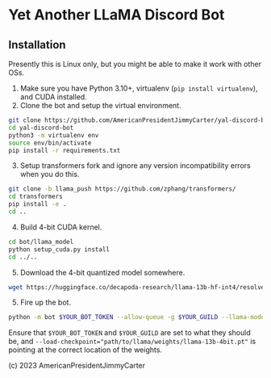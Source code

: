 # Yet Another LLaMA Discord Bot



## Installation

Presently this is Linux only, but you might be able to make it work with other OSs.

1. Make sure you have Python 3.10+, virtualenv (`pip install virtualenv`), and CUDA installed.
2. Clone the bot and setup the virtual environment.

```bash
git clone https://github.com/AmericanPresidentJimmyCarter/yal-discord-bot/
cd yal-discord-bot
python3 -m virtualenv env
source env/bin/activate
pip install -r requirements.txt
```

3. Setup transformers fork and ignore any version incompatibility errors when you do this.

```bash
git clone -b llama_push https://github.com/zphang/transformers/
cd transformers
pip install -e .
cd ..
```

4. Build 4-bit CUDA kernel.

```bash
cd bot/llama_model
python setup_cuda.py install
cd ../..
```

5. Download the 4-bit quantized model somewhere.

```bash
wget https://huggingface.co/decapoda-research/llama-13b-hf-int4/resolve/main/llama-13b-4bit.pt
```

5. Fire up the bot.

```bash
python -m bot $YOUR_BOT_TOKEN --allow-queue -g $YOUR_GUILD --llama-model="decapoda-research/llama-13b-hf" --load-checkpoint="path/to/llama/weights/llama-13b-4bit.pt"
```

Ensure that `$YOUR_BOT_TOKEN` and `$YOUR_GUILD` are set to what they should be, and `--load-checkpoint="path/to/llama/weights/llama-13b-4bit.pt"` is pointing at the correct location of the weights.

(c) 2023 AmericanPresidentJimmyCarter
